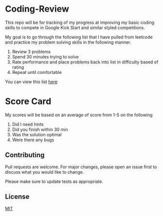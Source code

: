 # Coding-Review
This repo will be for tracking of my progress at improving my basic coding skills to compete in Google Kick Start and similar styled competitions.

My goal is to go through the following list that I have pulled from leetcode and practice my problem solving skills in the following manner.

<ol>
<li>Review 3 problems</li>
<li>Spend 30 minutes trying to solve</li>
<li>Rate performance and place problems back into list in difficulty based of rating</li>
<li>Repeat until comfortable</li>
</ol>

You can view this list [here](https://www.notion.so/a41b4ff9be814387b5ab56a31275772d?v=e823a3de036d4ea48b392eccc25803d5)

# Score Card

My scores will be based on an average of score from 1-5 on the following

<ol>
<li>Did I need hints</li>
<li>Did you finish within 30 min</li>
<li>Was the solution optimal</li>
<li>Were there any bugs</li>
</ol>

## Contributing
Pull requests are welcome. For major changes, please open an issue first to discuss what you would like to change.

Please make sure to update tests as appropriate.

## License
[MIT](https://choosealicense.com/licenses/mit/)